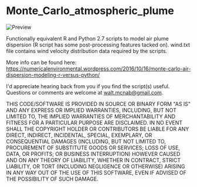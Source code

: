 # Monte_Carlo_atmospheric_plume

![Preview](https://numericalenvironmental.files.wordpress.com/2016/10/air-dipsersion-equation.jpg?w=616)

Functionally equivalent R and Python 2.7 scripts to model air plume dispersion (R script has some post-processing features tacked on).
wind.txt file contains wind velocity distribution data required by the scripts.

More info can be found here: https://numericalenvironmental.wordpress.com/2016/10/16/monte-carlo-air-dispersion-modeling-r-versus-python/

I'd appreciate hearing back from you if you find the script(s) useful. Questions or comments are welcome at walt.mcnab@gmail.com. 

THIS CODE/SOFTWARE IS PROVIDED IN SOURCE OR BINARY FORM "AS IS" AND ANY EXPRESS OR IMPLIED WARRANTIES, INCLUDING, BUT NOT LIMITED TO, THE IMPLIED WARRANTIES OF MERCHANTABILITY AND FITNESS FOR A PARTICULAR PURPOSE ARE DISCLAIMED. IN NO EVENT SHALL THE COPYRIGHT HOLDER OR CONTRIBUTORS BE LIABLE FOR ANY DIRECT, INDIRECT, INCIDENTAL, SPECIAL, EXEMPLARY, OR CONSEQUENTIAL DAMAGES (INCLUDING, BUT NOT LIMITED TO, PROCUREMENT OF SUBSTITUTE GOODS OR SERVICES; LOSS OF USE, DATA, OR PROFITS; OR BUSINESS INTERRUPTION) HOWEVER CAUSED AND ON ANY THEORY OF LIABILITY, WHETHER IN CONTRACT, STRICT LIABILITY, OR TORT (INCLUDING NEGLIGENCE OR OTHERWISE) ARISING IN ANY WAY OUT OF THE USE OF THIS SOFTWARE, EVEN IF ADVISED OF THE POSSIBILITY OF SUCH DAMAGE.
